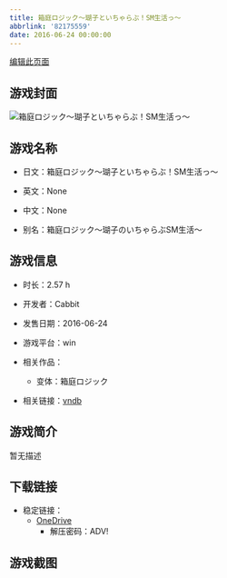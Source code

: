 ```yaml
---
title: 箱庭ロジック～瑚子といちゃらぶ！SM生活っ～
abbrlink: '82175559'
date: 2016-06-24 00:00:00
---
```

[编辑此页面](https://github.com/ACG-3/ADV3-source/blob/main/source/_posts/games/%E7%AE%B1%E5%BA%AD%E3%83%AD%E3%82%B8%E3%83%83%E3%82%AF%EF%BD%9E%E7%91%9A%E5%AD%90%E3%81%A8%E3%81%84%E3%81%A1%E3%82%83%E3%82%89%E3%81%B6%EF%BC%81SM%E7%94%9F%E6%B4%BB%E3%81%A3%EF%BD%9E.md)

## 游戏封面

![箱庭ロジック～瑚子といちゃらぶ！SM生活っ～](https://pan.timero.xyz/onedrive/img_lib_001/%E7%AE%B1%E5%BA%AD%E3%83%AD%E3%82%B8%E3%83%83%E3%82%AF%EF%BD%9E%E7%91%9A%E5%AD%90%E3%81%A8%E3%81%84%E3%81%A1%E3%82%83%E3%82%89%E3%81%B6%EF%BC%81SM%E7%94%9F%E6%B4%BB%E3%81%A3%EF%BD%9E_cover.avif)


## 游戏名称

- 日文：箱庭ロジック～瑚子といちゃらぶ！SM生活っ～
- 英文：None
- 中文：None

- 别名：箱庭ロジック～瑚子のいちゃらぶSM生活～


## 游戏信息

- 时长：2.57 h
- 开发者：Cabbit
- 发售日期：2016-06-24
- 游戏平台：win
- 相关作品：
   - 变体：箱庭ロジック

- 相关链接：[vndb](https://vndb.org/v19349)


## 游戏简介

暂无描述


## 下载链接

- 稳定链接：
    - [OneDrive](https://pan.timero.xyz/onedrive/adv_lib_001/%E7%AE%B1%E5%BA%AD%E3%83%AD%E3%82%B8%E3%83%83%E3%82%AF%EF%BD%9E%E7%91%9A%E5%AD%90%E3%81%A8%E3%81%84%E3%81%A1%E3%82%83%E3%82%89%E3%81%B6%EF%BC%81SM%E7%94%9F%E6%B4%BB%E3%81%A3%EF%BD%9E)
        - 解压密码：ADV!



## 游戏截图



